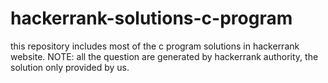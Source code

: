 # hackerrank-solutions-c-program
this repository includes most of the c program solutions in hackerrank website. NOTE: all the question are generated by hackerrank authority, the solution only provided by us.
